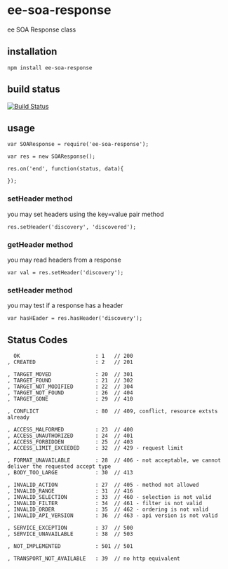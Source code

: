 # ee-soa-response

ee SOA Response class

## installation

    npm install ee-soa-response

## build status

[![Build Status](https://travis-ci.org/eventEmitter/ee-soa-response.png?branch=master)](https://travis-ci.org/eventEmitter/ee-soa-response)

## usage

    var SOAResponse = require('ee-soa-response');

    var res = new SOAResponse();

    res.on('end', function(status, data){

    });


### setHeader method

you may set headers using the key=value pair method
    
    res.setHeader('discovery', 'discovered');

### getHeader method

you may read headers from a response
    
    var val = res.setHeader('discovery');

### setHeader method

you may test if a response has a header
    
    var hasHEader = res.hasHeader('discovery');
    

## Status Codes

      OK                        : 1   // 200
    , CREATED                   : 2   // 201

    , TARGET_MOVED              : 20  // 301
    , TARGET_FOUND              : 21  // 302
    , TARGET_NOT_MODIFIED       : 22  // 304
    , TARGET_NOT_FOUND          : 26  // 404
    , TARGET_GONE               : 29  // 410
    
    , CONFLICT                  : 80  // 409, conflict, resource extsts already

    , ACCESS_MALFORMED          : 23  // 400
    , ACCESS_UNAUTHORIZED       : 24  // 401
    , ACCESS_FORBIDDEN          : 25  // 403
    , ACCESS_LIMIT_EXCEEDED     : 32  // 429 - request limit

    , FORMAT_UNAVAILABLE        : 28  // 406 - not acceptable, we cannot deliver the requested accept type
    , BODY_TOO_LARGE            : 30  // 413

    , INVALID_ACTION            : 27  // 405 - method not allowed
    , INVALID_RANGE             : 31  // 416
    , INVALID_SELECTION         : 33  // 460 - selection is not valid
    , INVALID_FILTER            : 34  // 461 - filter is not valid
    , INVALID_ORDER             : 35  // 462 - ordering is not valid
    , INVALID_API_VERSION       : 36  // 463 - api version is not valid

    , SERVICE_EXCEPTION         : 37  // 500
    , SERVICE_UNAVAILABLE       : 38  // 503

    , NOT_IMPLEMENTED           : 501 // 501

    , TRANSPORT_NOT_AVAILABLE   : 39  // no http equivalent